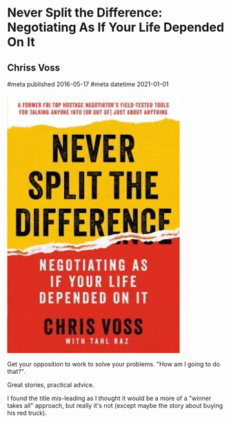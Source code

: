 # Never Split the Difference: Negotiating As If Your Life Depended On It
## Chriss Voss
#meta published 2016-05-17
#meta datetime 2021-01-01

![never-split-the-difference](covers/never-split-the-difference.jpg)

Get your opposition to work to solve your problems.  "How am I going to do that?".

Great stories, practical advice.

I found the title mis-leading as I thought it would be a more of a "winner takes all" approach, but really it's not (except maybe the story about buying his red truck).

